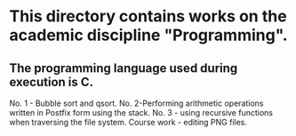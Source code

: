 # This directory contains works on the academic discipline "Programming".
## The programming language used during execution is C.
No. 1 - Bubble sort and qsort.
No. 2-Performing arithmetic operations written in Postfix form using the stack.
No. 3 - using recursive functions when traversing the file system.
Course work - editing PNG files.